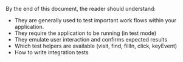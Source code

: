 By the end of this document, the reader should understand:

* They are generally used to test important work flows within your application.
* They require the application to be running (in test mode)
* They emulate user interaction and confirms expected results
* Which test helpers are available (visit, find, fillIn, click, keyEvent)
* How to write integration tests
